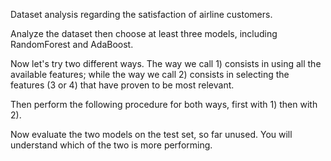 Dataset analysis regarding the satisfaction of airline customers.

Analyze the dataset then choose at least three models, including RandomForest and AdaBoost.

Now let's try two different ways. The way we call 1) consists in using all the available features; while the way we call 2) consists in selecting the features (3 or 4) that have proven to be most relevant.

Then perform the following procedure for both ways, first with 1) then with 2).

Now evaluate the two models on the test set, so far unused. You will understand which of the two is more performing.
